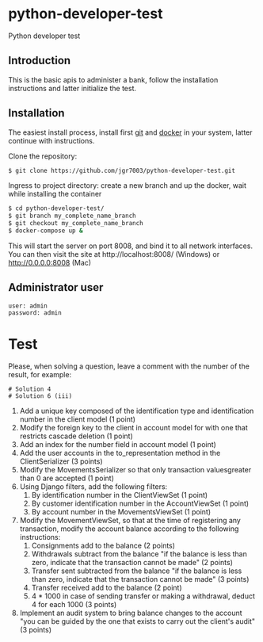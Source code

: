 # python-developer-test
Python developer test

## Introduction

This is the basic apis to administer a bank, follow the installation instructions and latter initialize the test.

## Installation 

The easiest install process, install first
[git](https://git-scm.com/downloads) and [docker](https://www.docker.com/get-started) in your system, latter continue with instructions.

Clone the repository:

```bash
$ git clone https://github.com/jgr7003/python-developer-test.git
```

Ingress to project directory: create a new branch and up the docker, wait while installing the container

```bash
$ cd python-developer-test/
$ git branch my_complete_name_branch
$ git checkout my_complete_name_branch  
$ docker-compose up &
```

This will start the server on port 8008, and bind it to all network
interfaces. You can then visit the site at http://localhost:8008/ (Windows) or 
http://0.0.0.0:8008 (Mac)

## Administrator user

```
user: admin
password: admin
```

# Test 

Please, when solving a question, leave a comment with the number of the result, for example:

```
# Solution 4
# Solution 6 (iii)
```

1. Add a unique key composed of the identification type and identification number in the client model (1 point)
2. Modify the foreign key to the client in account model for with one that restricts cascade deletion (1 point)
3. Add an index for the number field in account model (1 point)
4. Add the user accounts in the to_representation method in the ClientSerializer (3 points)
5. Modify the MovementsSerializer so that only transaction values ​​greater than 0 are accepted (1 point)
6. Using Django filters, add the following filters:
    1. By identification number in the ClientViewSet (1 point)
    2. By customer identification number in the AccountViewSet (1 point)
    3. By account number in the MovementsViewSet (1 point)
7. Modify the MovementViewSet, so that at the time of registering any transaction, modify the account balance according to the following instructions:
    1. Consignments add to the balance (2 points)
    2. Withdrawals subtract from the balance "if the balance is less than zero, indicate that the transaction cannot be made" (2 points)
    3. Transfer sent subtracted from the balance "if the balance is less than zero, indicate that the transaction cannot be made" (3 points)
    4. Transfer received add to the balance (2 point)
    5. 4 * 1000 in case of sending transfer or making a withdrawal, deduct 4 for each 1000 (3 points)
8. Implement an audit system to bring balance changes to the account "you can be guided by the one that exists to carry out the client's audit" (3 points)